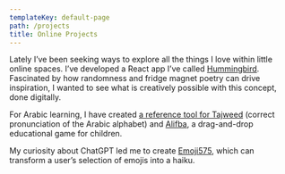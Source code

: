 ```yaml
---
templateKey: default-page
path: /projects
title: Online Projects
---
```

Lately I’ve been seeking ways to explore all the things I love within little online spaces. I’ve developed a React app I’ve called [Hummingbird](http://hummingbird.zaiz.ai). Fascinated by how randomness and fridge magnet poetry can drive inspiration, I wanted to see what is creatively possible with this concept, done digitally.

For Arabic learning, I have created [a reference tool for Tajweed](http://tajweed.zaiz.ai) (correct pronunciation of the Arabic alphabet) and [Alifba](http://alifba.zaiz.ai), a drag-and-drop educational game for children.

My curiosity about ChatGPT led me to create [Emoji575](http://emoji575.zaiz.ai), which can transform a user’s selection of emojis into a haiku.

